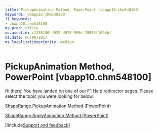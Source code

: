 ```yaml
---
title: PickupAnimation Method, PowerPoint [vbapp10.chm548100]
keywords: vbapp10.chm548100
f1_keywords:
- vbapp10.chm548100
ms.prod: office
ms.assetid: c1358f80-d929-4975-955d-28935f1094bf
ms.date: 06/08/2017
ms.localizationpriority: medium
---
```



# PickupAnimation Method, PowerPoint [vbapp10.chm548100]

Hi there! You have landed on one of our F1 Help redirector pages. Please select the topic you were looking for below.

[ShapeRange.PickupAnimation Method (PowerPoint)](https://msdn.microsoft.com/library/13210009-1329-8c3e-01ce-459e1bcac88c%28Office.15%29.aspx)

[ShapeRange.ApplyAnimation Method (PowerPoint)](https://msdn.microsoft.com/library/cfaa7d9c-3a65-1be7-dd6c-61e01b9e7d36%28Office.15%29.aspx)

[!include[Support and feedback](~/includes/feedback-boilerplate.md)]